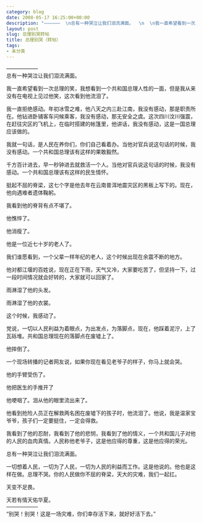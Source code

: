 ```yaml
---
category: blog
date: 2008-05-17 16:25:00+00:00
description: "——————  \n总有一种哭泣让我们泪流满面。  \n  \n我一直希望看到一次总理"
layout: post
slug: 总理别哭转帖
title: 总理别哭（转帖）
tags:
- 未分类
---
```


——————  
总有一种哭泣让我们泪流满面。  
  
我一直希望看到一次总理的笑，我想看到一个共和国总理人性的一面，但是我从来没有在电视上见过他笑，这次看到他流泪了。  
  
我一直拒绝感动。年初冰雪之难，他八天之内三赴江南，我没有感动，那是职责所在。他钻进卧铺客车问候乘客，我没有感动，那无安全之虞。这次四川汶川强震，在赶往灾区的飞机上，在临时搭建的帐篷里，他讲话，我没有感动，这是一国总理应该做的。  
  
我就一句话，是人民在养你们，你们自己看着办。当他对官兵说这句话的时候，我没有感动。一个共和国总理该有这样的果敢毅然。  
  
千方百计进去，早一秒钟进去就救活一个人。当他对官兵说这句话的时候，我没有感动。一个共和国总理该有这样的民生情怀。  
  
挺起不屈的脊梁，这七个字是他去年在云南普洱地震灾区的黑板上写下的。现在，他向遇难者遗体鞠躬。  
  
我看到他的脊背有点不堪了。  
  
他憔悴了。  
  
他消瘦了。  
  
他是一位近七十岁的老人了。  
  
我们谁愿看到，一个父辈一样年纪的老人，这个时候出现在余震不断的地方。  
  
他对都江堰的百姓说，现在正在下雨，天气又冷，大家要吃苦了，但坚持一下，过一段时间情况就会好转的，大家就可以回家了。  
  
雨淋湿了他的头发。  
  
雨淋湿了他的衣裳。  
  
这个时候，我感动了。  
  
党说，一切以人民利益为着眼点，为出发点，为落脚点，现在，他踩着泥泞，上了瓦砾堆。共和国总理现在的落脚点在废墟上了。  
  
他摔倒了。  
  
一个现场转播的记者网友说，如果你现在看见老爷子的样子，你马上就会哭。  
  
他的手臂受伤了。  
  
他把医生的手推开了  
  
他哽咽了。泪从他的眼里流出来了。  
  
他看到抢险人员正在解救两名困在废墟下的孩子时，他流泪了。他说，我是温家宝爷爷，孩子们一定要挺住，一定会得救。  
  
我看到了他的忍耐，我看到了他的悲悯，我看到了他的情义，一个共和国儿子对他的人民的血肉真情。人民称他老爷子，这是他应得的尊重，这是他应得的荣光。  
  
总有一种哭泣让我们泪流满面。  
  
一切想着人民，一切为了人民，一切为人民的利益而工作。这是他说的。他也是这样在做。总理不哭。你的人民做你不屈的脊梁，天大的灾难，我们一起扛。  
  
天变不足畏。  
  
天若有情天佑华夏。  
——————  
“别哭！别哭！这是一场灾难，你们幸存活下来，就好好活下去。”  

